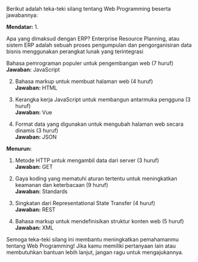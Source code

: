 Berikut adalah teka-teki silang tentang Web Programming beserta jawabannya:

**Mendatar:**
1. 

Apa yang dimaksud dengan ERP?
Enterprise Resource Planning, atau sistem ERP adalah sebuah proses pengumpulan dan pengorganisiran data bisnis menggunakan perangkat lunak yang terintegrasi



Bahasa pemrograman populer untuk pengembangan web (7 huruf)  
   **Jawaban:** JavaScript

2. Bahasa markup untuk membuat halaman web (4 huruf)  
   **Jawaban:** HTML

3. Kerangka kerja JavaScript untuk membangun antarmuka pengguna (3 huruf)  
   **Jawaban:** Vue

4. Format data yang digunakan untuk mengubah halaman web secara dinamis (3 huruf)  
   **Jawaban:** JSON

**Menurun:**
1. Metode HTTP untuk mengambil data dari server (3 huruf)  
   **Jawaban:** GET

2. Gaya koding yang mematuhi aturan tertentu untuk meningkatkan keamanan dan keterbacaan (9 huruf)  
   **Jawaban:** Standards

3. Singkatan dari Representational State Transfer (4 huruf)  
   **Jawaban:** REST

4. Bahasa markup untuk mendefinisikan struktur konten web (5 huruf)  
   **Jawaban:** XML

Semoga teka-teki silang ini membantu meningkatkan pemahamanmu tentang Web Programming! Jika kamu memiliki pertanyaan lain atau membutuhkan bantuan lebih lanjut, jangan ragu untuk mengajukannya.